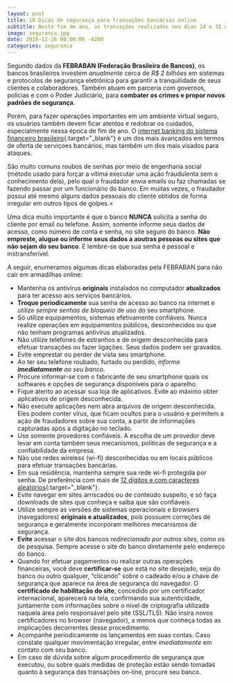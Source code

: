 ```yaml
---
layout: post
title: 18 Dicas de segurança para transações bancárias online
subtitle: Neste fim de ano, as transações realizadas nos dias 24 e 31 de dezembro serão processadas nos dias úteis seguintes, 26/12 e 02/01 respectivamente.
image: seguranca.jpg
date: 2018-12-26 08:00:00 -0200
categories: seguranca
---
```




Segundo dados da **FEBRABAN (Federação Brasileira de Bancos)**, os bancos brasileiros investem *anualmente* cerca de *R$ 2 bilhões* em sistemas e protocolos de segurança eletrônica para garantir a tranquilidade de seus clientes e colaboradores. Também atuam em parceria com governos, polícias e com o Poder Judiciário, para **combater os crimes e propor novos padrões de segurança**.

Porém, para fazer operações importantes em um ambiente virtual seguro, os usuários também devem ficar atentos e redobrar os cuidados, especialmente nessa época de fim de ano. O [internet banking do sistema financeiro brasileiro](https://www.itforum365.com.br/gestao/ate-2019-metade-das-operacoes-bancarias-sera-feita-on-line){:target="_blank"} é um dos mais avançados em termos de oferta de serviçoes bancários, mas também um dos mais visados para ataques.

São muito comuns roubos de senhas por meio de engenharia social (método usado para forçar a vítima executar uma ação fraudulenta sem o conhecimento dela), pelo qual o fraudador envia emails ou faz chamadas se fazendo passar por um funcionário do banco. Em muitas vezes, o fraudador possui até mesmo alguns dados pessoais do cliente obtidos de forma irregular em outros tipos de golpes.<

Uma dica muito importante é que o banco **NUNCA** solicita a senha do cliente por email ou telefone. Assim, somente informe seus dados de acesso, como número de conta e senha, no site seguro do banco. **Não empreste, alugue ou informe seus dados a aoutras pessoas ou sites que não sejam do seu banco**. E lembre-se que sua senha é pessoal e instransferível.

A seguir, enumeramos algumas dicas elaboradas pela FEBRABAN para não cair em armadilhas online:


- Mantenha os antivírus **originais** instalados no computador **atualizados** para ter acesso aos serviços bancários.
- **Troque periodicamente** sua senha de acesso ao banco na internet e *utilize sempre senhas de bloqueio* de uso do seu smartphone.
- Só utilize equipamentos, sistemas efetivamente confiáveis. Nunca realize operações em equipamentos públicos, desconhecidos ou que não tenham programas antivírus atualizados.
- Não utilize telefones de estranhos e de origem desconhecida para efetuar transações ou fazer ligações. Seus dados podem ser gravados.
- Evite emprestar ou perder de vista seu smartphone.
- Ao ter seu telefone roubado, furtado ou perdido, *informe **imediatamente** ao seu banco*.
- Procure informar-se com o fabricante de seu smartphone quais os softwares e opções de segurança disponíveis para o aparelho.
- Fique atento ao acessar sua loja de aplicativos. Evite ao máximo obter aplicativos de origem desconhecida.
- Não execute aplicações nem abra arquivos de origem desconhecida. Eles podem conter vírus, que ficam ocultos para o usuário e permitem a ação de fraudadores sobre sua conta, a partir de informações capturadas após a digitação no teclado.
- Use somente provedores confiáveis. A escolha de um provedor deve levar em conta também seus mecanismos, políticas de segurança e a confiabilidade da empresa.
- Não use redes wireless (wi-fi) desconhecidas ou em locais públicos para efetuar transações bancárias.
- Em sua residência, mantenha sempre sua rede wi-fi protegida por senha. De preferência com mais de [12 dígitos e com caracteres aleatórios](http://g1.globo.com/tecnologia/blog/seguranca-digital/post/quanto-tempo-um-computador-precisa-para-quebrar-sua-senha.html){:target="_blank"}.
- Evite navegar em sites arriscados ou de conteúdo suspeito, e só faça downloads de sites que conheça e saiba que são confiáveis.
- Utilize sempre as versões de sistemas operacionais e browsers (navegadores) **originais e atualizados**, pois possuem correções de segurança e geralmente incorporam melhores mecanismos de segurança.
- **Evite** acessar o site dos bancos *redirecionado por outros sites*, como os de pesquisa. Sempre acesse o site do banco diretamente pelo endereço do banco.
- Quando for efetuar pagamentos ou realizar outras operações financeiras, você deve **certificar-se** que está no site desejado, seja do banco ou outro qualquer, “clicando” sobre o cadeado e/ou a chave de segurança que aparece na área de segurança do navegador. O **certificado de habilitação do site**, concedido por um certificador internacional, aparecerá na tela, confirmando sua autenticidade, juntamente com informações sobre o nível de criptografia utilizada naquela área pelo responsável pelo site (SSL/TLS). Não insira novos certificadores no browser (navegador), a menos que conheça todas as implicações decorrentes desse procedimento.
- Acompanhe periodicamente os lançamentos em suas contas. Caso constate qualquer movimentação irregular, entre *imediatamente* em contato com seu banco.
- Em caso de dúvida sobre algum procedimento de segurança que executou, ou sobre quais medidas de proteção estão sendo tomadas quanto à segurança das transações on-line, procure seu banco.
